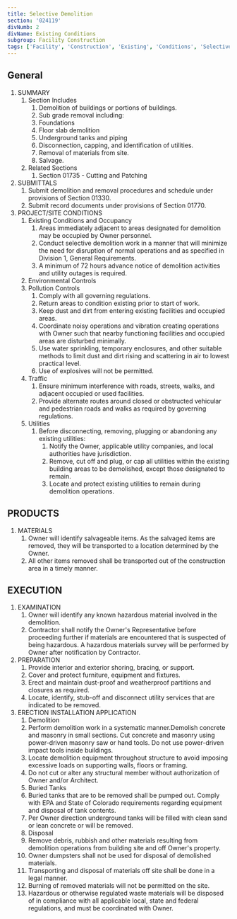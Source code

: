```yaml
---
title: Selective Demolition
section: '024119'
divNumb: 2
divName: Existing Conditions
subgroup: Facility Construction
tags: ['Facility', 'Construction', 'Existing', 'Conditions', 'Selective', 'Demolition']
---
```


## General

1. SUMMARY
    1. Section Includes
        1. Demolition of buildings or portions of buildings.
        2. Sub grade removal including:
        1. Foundations
        2. Floor slab demolition
        3. Underground tanks and piping
        3. Disconnection, capping, and identification of utilities.
        4. Removal of materials from site.
        5. Salvage.
    2. Related Sections
        1. Section 01735 - Cutting and Patching
2. SUBMITTALS
    1. Submit demolition and removal procedures and schedule under provisions of Section 01330.
    2. Submit record documents under provisions of Section 01770.
3. PROJECT/SITE CONDITIONS
    1. Existing Conditions and Occupancy
        1. Areas immediately adjacent to areas designated for demolition may be occupied by Owner personnel.
        2. Conduct selective demolition work in a manner that will minimize the need for disruption of normal operations and as specified in Division 1, General Requirements.
        3. A minimum of 72 hours advance notice of demolition activities and utility outages is required.
    2. Environmental Controls
    3. Pollution Controls
        1. Comply with all governing regulations.
        2. Return areas to condition existing prior to start of work.
        3. Keep dust and dirt from entering existing facilities and occupied areas.
        4. Coordinate noisy operations and vibration creating operations with Owner such that nearby functioning facilities and occupied areas are disturbed minimally.
        5. Use water sprinkling, temporary enclosures, and other suitable methods to limit dust and dirt rising and scattering in air to lowest practical level.
        6. Use of explosives will not be permitted.
    4. Traffic
        1. Ensure minimum interference with roads, streets, walks, and adjacent occupied or used facilities.
        2. Provide alternate routes around closed or obstructed vehicular and pedestrian roads and walks as required by governing regulations.
    5. Utilities
        1. Before disconnecting, removing, plugging or abandoning any existing utilities:
           1. Notify the Owner, applicable utility companies, and local authorities have jurisdiction.
           2. Remove, cut off and plug, or cap all utilities within the existing building areas to be demolished, except those designated to remain.
           3. Locate and protect existing utilities to remain during demolition operations.

## PRODUCTS

1. MATERIALS
   1. Owner will identify salvageable items. As the salvaged items are removed, they will be transported to a location determined by the Owner.
   2. All other items removed shall be transported out of the construction area in a timely manner.

## EXECUTION

1. EXAMINATION
   1. Owner will identify any known hazardous material involved in the demolition.
   2. Contractor shall notify the Owner's Representative before proceeding further if materials are encountered that is suspected of being hazardous. A hazardous materials survey will be performed by Owner after notification by Contractor.
2. PREPARATION
   1. Provide interior and exterior shoring, bracing, or support.
   2. Cover and protect furniture, equipment and fixtures.
   3. Erect and maintain dust-proof and weatherproof partitions and closures as required.
   4. Locate, identify, stub-off and disconnect utility services that are indicated to be removed.
3. ERECTION INSTALLATION APPLICATION
   1. Demolition
     1. Perform demolition work in a systematic manner.Demolish concrete and masonry in small sections. Cut concrete and masonry using power-driven masonry saw or hand tools. Do not use power-driven impact tools inside buildings.
     2. Locate demolition equipment throughout structure to avoid imposing excessive loads on supporting walls, floors or framing.
     3. Do not cut or alter any structural member without authorization of Owner and/or Architect.
   2. Buried Tanks
     4. Buried tanks that are to be removed shall be pumped out. Comply with EPA and State of Colorado requirements regarding equipment and disposal of tank contents.
     5. Per Owner direction underground tanks will be filled with clean sand or lean concrete or will be removed.
   3. Disposal
     6. Remove debris, rubbish and other materials resulting from demolition operations from building site and off Owner's property.
     7. Owner dumpsters shall not be used for disposal of demolished materials.
     8. Transporting and disposal of materials off site shall be done in a legal manner.
     9. Burning of removed materials will not be permitted on the site.
     10. Hazardous or otherwise regulated waste materials will be disposed of in compliance with all applicable local, state and federal regulations, and must be coordinated with Owner.
